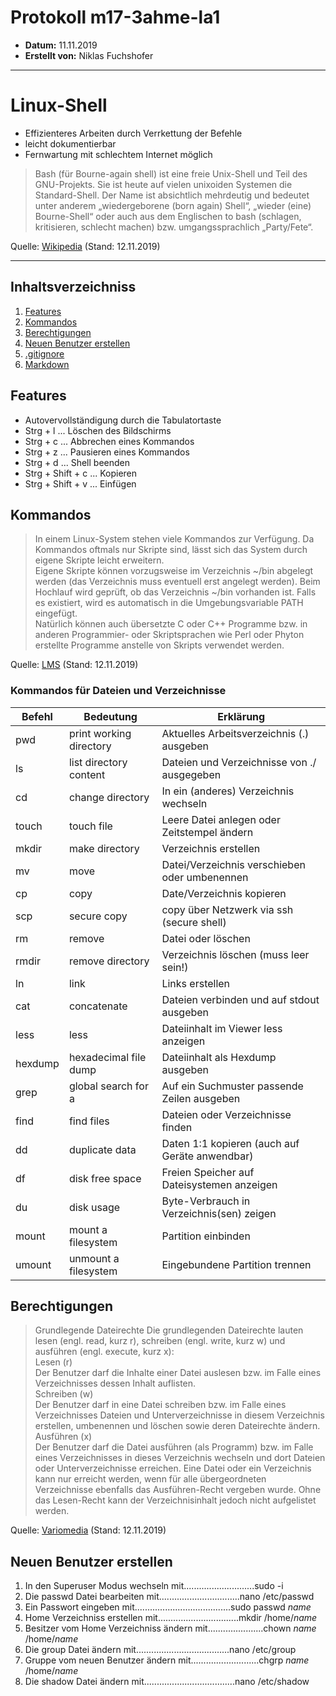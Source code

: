 # Protokoll m17-3ahme-la1
* **Datum:** 11.11.2019
* **Erstellt von:** Niklas Fuchshofer
-----------------------------------------

# Linux-Shell
* Effizienteres Arbeiten durch Verrkettung der Befehle
* leicht dokumentierbar
* Fernwartung mit schlechtem Internet möglich

> Bash (für Bourne-again shell) ist eine freie Unix-Shell und Teil des GNU-Projekts. Sie ist heute auf vielen unixoiden Systemen die Standard-Shell. Der Name ist absichtlich mehrdeutig und bedeutet unter anderem „wiedergeborene (born again) Shell“, „wieder (eine) Bourne-Shell“ oder auch aus dem Englischen to bash (schlagen, kritisieren, schlecht machen) bzw. umgangssprachlich „Party/Fete“.

Quelle: [Wikipedia][Wikipedia-Shell] (Stand: 12.11.2019)

-------------------

## Inhaltsverzeichniss

1. [Features](#features)
1. [Kommandos](#kommandos)
1. [Berechtigungen](#berechtigungen)
1. [Neuen Benutzer erstellen](#neuen-benutzer-erstellen)
1. [.gitignore](#gitignore)
1. [Markdown](#markdown)

## Features
  * Autovervollständigung durch die Tabulatortaste<br>
  * Strg + l ... Löschen des Bildschirms
  * Strg + c ... Abbrechen eines Kommandos
  * Strg + z ... Pausieren eines Kommandos
  * Strg + d ... Shell beenden
  * Strg + Shift + c ... Kopieren 
  * Strg + Shift + v ... Einfügen 

## Kommandos
> In einem Linux-System stehen viele Kommandos zur Verfügung. Da Kommandos oftmals nur Skripte sind, lässt sich das System durch eigene Skripte leicht erweitern.<br>
Eigene Skripte können vorzugsweise im Verzeichnis ~/bin abgelegt werden (das Verzeichnis muss eventuell erst angelegt werden). Beim Hochlauf wird geprüft, ob das Verzeichnis ~/bin vorhanden ist. Falls es existiert, wird es automatisch in die Umgebungsvariable PATH eingefügt.<br>
Natürlich können auch übersetzte C oder C++ Programme bzw. in anderen Programmier- oder Skriptsprachen wie Perl oder Phyton erstellte Programme anstelle von Skripts verwendet werden.<br>

Quelle: [LMS][lms] (Stand: 12.11.2019)

### Kommandos für Dateien und Verzeichnisse
Befehl | Bedeutung | Erklärung
-------- | -------- | --------
pwd |      print working directory |  Aktuelles Arbeitsverzeichnis (.) ausgeben<br>
ls |      list directory content | Dateien und Verzeichnisse von ./ ausgegeben
cd  |    change directory       |   In ein (anderes) Verzeichnis wechseln<br>
touch |    touch file        |        Leere Datei anlegen oder Zeitstempel ändern<br>
mkdir |   make directory     |       Verzeichnis erstellen<br>
mv    |   move              |        Datei/Verzeichnis verschieben oder umbenennen<br>
cp   |    copy           |           Date/Verzeichnis kopieren<br>
scp  |    secure copy     |          copy über Netzwerk via ssh (secure shell)<br>
rm   |    remove             |       Datei oder löschen<br>
rmdir |   remove directory     |     Verzeichnis löschen (muss leer sein!)<br>
ln   |    link               |       Links erstellen<br>
cat   |   concatenate        |       Dateien verbinden und auf stdout ausgeben<br>
less   |  less     |       Dateiinhalt im Viewer less anzeigen<br>
hexdump | hexadecimal file dump |    Dateiinhalt als Hexdump ausgeben<br>
grep   |  global search for a   |    Auf ein Suchmuster passende Zeilen ausgeben<br>
find |    find files           |     Dateien oder Verzeichnisse finden<br>
dd   |    duplicate data      |      Daten 1:1 kopieren (auch auf Geräte anwendbar) <br>
df   |    disk free space     |      Freien Speicher auf Dateisystemen anzeigen<br>
du   |    disk usage           |     Byte-Verbrauch in Verzeichnis(sen) zeigen<br>
mount  |  mount a filesystem    |    Partition einbinden<br>
umount  | unmount a filesystem   |   Eingebundene Partition trennen<br>

## Berechtigungen

> Grundlegende Dateirechte
Die grundlegenden Dateirechte lauten lesen (engl. read, kurz r), schreiben (engl. write, kurz w) und ausführen (engl. execute, kurz x):<br>
Lesen (r)<br>
Der Benutzer darf die Inhalte einer Datei auslesen bzw. im Falle eines Verzeichnisses dessen Inhalt auflisten.<br>
Schreiben (w)<br>
Der Benutzer darf in eine Datei schreiben bzw. im Falle eines Verzeichnisses Dateien und Unterverzeichnisse in diesem Verzeichnis erstellen, umbenennen und löschen sowie  deren Dateirechte ändern.<br>
Ausführen (x)<br>
Der Benutzer darf die Datei ausführen (als Programm) bzw. im Falle eines Verzeichnisses in dieses Verzeichnis wechseln und dort Dateien oder Unterverzeichnisse erreichen. Eine Datei oder ein Verzeichnis kann nur erreicht werden, wenn für alle übergeordneten Verzeichnisse ebenfalls das Ausführen-Recht vergeben wurde. Ohne das Lesen-Recht kann der Verzeichnisinhalt jedoch nicht aufgelistet werden.<br>

Quelle: [Variomedia][variomedia] (Stand: 12.11.2019)

## Neuen Benutzer erstellen

1. In den Superuser Modus wechseln mit............................sudo -i
2. Die passwd Datei bearbeiten mit................................nano /etc/passwd
2. Ein Passwort eingeben mit......................................sudo passwd *name*
2. Home Verzeichniss erstellen mit................................mkdir /home/*name*
2. Besitzer vom Home Verzeichniss ändern mit......................chown *name* /home/*name*
2. Die group Datei ändern mit.....................................nano /etc/group
2. Gruppe vom neuen Benutzer ändern mit...........................chgrp *name* /home/*name*
3. Die shadow Datei ändern mit....................................nano /etc/shadow







[variomedia]: https://www.variomedia.de/faq/Wie-funktionieren-die-Datei--und-Verzeichnisrechte-auf-den-Webservern/article/290
[Wikipedia-Shell]: https://de.wikipedia.org/wiki/Bash_(Shell)
[lms]: https://lms.at/dotlrn/classes/informatik/610437.3AHME_LA1SX.19_20/xolrn/7BF1B31508DF3.symlink?resource_id=0-385942208&m=view#154334970
